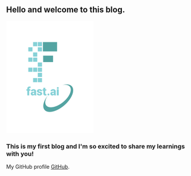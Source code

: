 ## Hello and welcome to this blog.

![Sample image](images/logo.png)

### This is my first blog and I'm so excited to share my learnings with you!

My GitHub profile [GitHub](https://github.com/DHAiRYA2048). 
